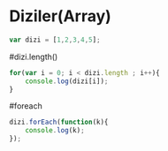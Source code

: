 # Diziler(Array)

~~~javascript
var dizi = [1,2,3,4,5];

~~~

#dizi.length()
~~~javascript
for(var i = 0; i < dizi.length ; i++){
    console.log(dizi[i]);
}
~~~

#foreach
~~~javascript
dizi.forEach(function(k){
    console.log(k);
});
~~~